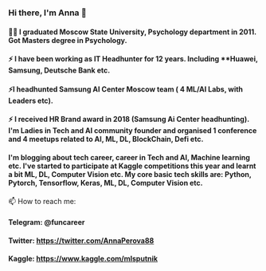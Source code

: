 ###  Hi there, I'm Anna 👋

#### 👩‍🎓 I graduated **Moscow State University**, Psychology department in 2011. Got Masters degree in Psychology. 
#### ⚡ I have been working as **IT Headhunter** for **12 years**. Including **Huawei, Samsung, Deutsche Bank etc.
#### ⚡**I headhunted Samsung AI Center Moscow team ( 4 ML/AI Labs, with Leaders etc).**
#### ⚡ I received **HR Brand award in 2018** (Samsung Ai Center headhunting). I'm Ladies in Tech and AI community founder and organised 1 conference and 4 meetups related to AI, ML, DL, BlockChain, Defi etc.
#### I'm blogging about tech career, career in Tech and AI, Machine learning etc. I've started to participate at Kaggle competitions this year and learnt a bit ML, DL, Computer Vision etc. My core basic tech skills are: **Python, Pytorch, Tensorflow, Keras, ML, DL, Computer Vision etc.**

📫 How to reach me: 
#### Telegram: @funcareer
#### Twitter:  https://twitter.com/AnnaPerova88
#### Kaggle: https://www.kaggle.com/mlsputnik



